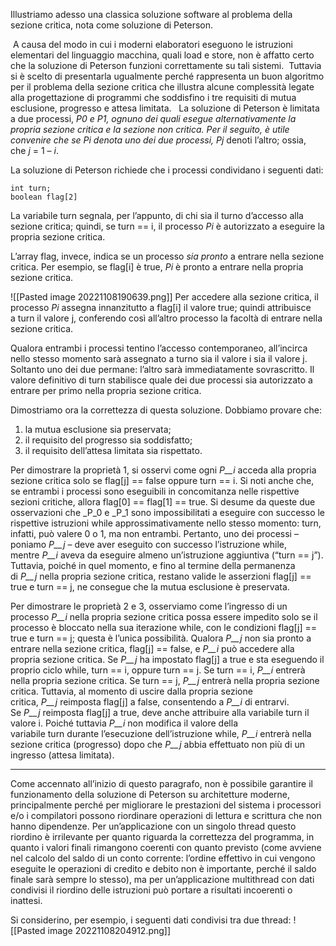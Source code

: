 Illustriamo adesso una classica soluzione software al problema della sezione critica, nota come soluzione di Peterson.

 A causa del modo in cui i moderni elaboratori eseguono le istruzioni elementari del linguaggio macchina, quali load e store, non è affatto certo che la soluzione di Peterson funzioni correttamente su tali sistemi.
 Tuttavia si è scelto di presentarla ugualmente perché rappresenta un buon algoritmo per il problema della sezione critica che illustra alcune complessità legate alla progettazione di programmi che soddisfino i tre requisiti di mutua esclusione, progresso e attesa limitata.
 
La soluzione di Peterson è limitata a due processi, _P0 e _P1, ognuno dei quali esegue alternativamente la propria sezione critica e la sezione non critica. Per il seguito, è utile convenire che se Pi_ denota uno dei due processi, Pj_ denoti l’altro; ossia, che _j_ = 1 – _i_.

La soluzione di Peterson richiede che i processi condividano i seguenti dati:
```
int turn;
boolean flag[2]
```

La variabile turn segnala, per l’appunto, di chi sia il turno d’accesso alla sezione critica; 
quindi, se turn == i, il processo _Pi_ è autorizzato a eseguire la propria sezione critica. 

L’array flag, invece, indica se un processo _sia pronto_ a entrare nella sezione critica. 
Per esempio, se flag\[i\] è true, _Pi_ è pronto a entrare nella propria sezione critica. 

![[Pasted image 20221108190639.png]]
Per accedere alla sezione critica, il processo _Pi_ assegna innanzitutto a flag\[i\] il valore true; quindi attribuisce a turn il valore j, conferendo così all’altro processo la facoltà di entrare nella sezione critica.

Qualora entrambi i processi tentino l’accesso contemporaneo, all’incirca nello stesso momento sarà assegnato a turno sia il valore i sia il valore j. Soltanto uno dei due permane: l’altro sarà immediatamente sovrascritto. Il valore definitivo di turn stabilisce quale dei due processi sia autorizzato a entrare per primo nella propria sezione critica.

Dimostriamo ora la correttezza di questa soluzione. Dobbiamo provare che:
1.  la mutua esclusione sia preservata;
2.  il requisito del progresso sia soddisfatto;
3.  il requisito dell’attesa limitata sia rispettato.

Per dimostrare la proprietà 1, si osservi come ogni _P__i_ acceda alla propria sezione critica solo se flag[j] == false oppure turn == i. Si noti anche che, se entrambi i processi sono eseguibili in concomitanza nelle rispettive sezioni critiche, allora flag[0] == flag[1] == true. Si desume da queste due osservazioni che _P_0 e _P_1 sono impossibilitati a eseguire con successo le rispettive istruzioni while approssimativamente nello stesso momento: turn, infatti, può valere 0 o 1, ma non entrambi. Pertanto, uno dei processi – poniamo _P__j_ – deve aver eseguito con successo l’istruzione while, mentre _P__i_ aveva da eseguire almeno un’istruzione aggiuntiva (“turn == j”). Tuttavia, poiché in quel momento, e fino al termine della permanenza di _P__j_ nella propria sezione critica, restano valide le asserzioni flag[j] == true e turn == j, ne consegue che la mutua esclusione è preservata.

Per dimostrare le proprietà 2 e 3, osserviamo come l’ingresso di un processo _P__i_ nella propria sezione critica possa essere impedito solo se il processo è bloccato nella sua iterazione while, con le condizioni flag[j] == true e turn == j; questa è l’unica possibilità. Qualora _P__j_ non sia pronto a entrare nella sezione critica, flag[j] == false, e _P__i_ può accedere alla propria sezione critica. Se _P__j_ ha impostato flag[j] a true e sta eseguendo il proprio ciclo while, turn == i, oppure turn == j. Se turn == i, _P__i_ entrerà nella propria sezione critica. Se turn == j, _P__j_ entrerà nella propria sezione critica. Tuttavia, al momento di uscire dalla propria sezione critica, _P__j_ reimposta flag[j] a false, consentendo a _P__i_ di entrarvi. Se _P__j_ reimposta flag[j] a true, deve anche attribuire alla variabile turn il valore i. Poiché tuttavia _P__i_ non modifica il valore della variabile turn durante l’esecuzione dell’istruzione while, _P__i_ entrerà nella sezione critica (progresso) dopo che _P__j_ abbia effettuato non più di un ingresso (attesa limitata).

---------

Come accennato all’inizio di questo paragrafo, non è possibile garantire il funzionamento della soluzione di Peterson su architetture moderne, principalmente perché per migliorare le prestazioni del sistema i processori e/o i compilatori possono riordinare operazioni di lettura e scrittura che non hanno dipendenze. Per un’applicazione con un singolo thread questo riordino è irrilevante per quanto riguarda la correttezza del programma, in quanto i valori finali rimangono coerenti con quanto previsto (come avviene nel calcolo del saldo di un conto corrente: l’ordine effettivo in cui vengono eseguite le operazioni di credito e debito non è importante, perché il saldo finale sarà sempre lo stesso), ma per un’applicazione multithread con dati condivisi il riordino delle istruzioni può portare a risultati incoerenti o inattesi.

Si considerino, per esempio, i seguenti dati condivisi tra due thread:
![[Pasted image 20221108204912.png]]
